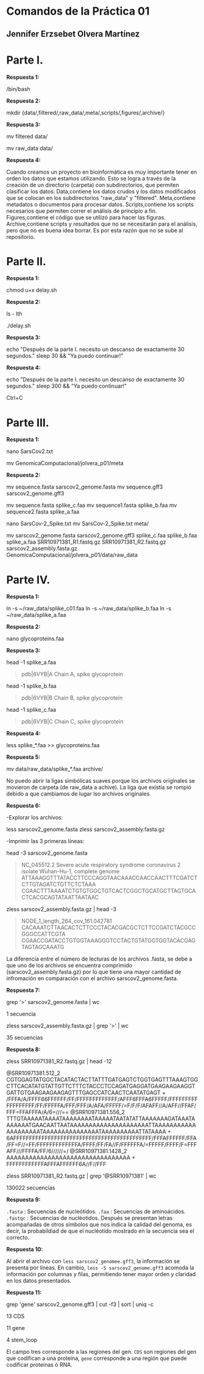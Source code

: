 # Comandos de la Práctica 01
## Jennifer Erzsebet Olvera Martínez

# Parte I.

**Respuesta 1:**

/bin/bash

**Respuesta 2:**

mkdir {data/,filtered/,raw_data/,meta/,scripts/,figures/,archive/}

**Respuesta 3:**

mv filtered data/

mv raw_data data/

**Respuesta 4:**

Cuando creamos un proyecto en bioinformática es muy importante tener en orden los datos que estamos utilizando. Esto se logra a través de la creación 
de un directorio (carpeta) con subdirectorios, que permiten clasificar los datos: 
Data,contiene los datos crudos y los datos modificados que se colocan en los subdirectorios "raw_data" y "filtered".
Meta,contiene metadatos o documentos para procesar datos.
Scripts,contiene los scripts necesarios que permiten correr el análisis de principio a fin. 
Figures,contiene el código que se utilizó para hacer las figuras.
Archive,contiene scripts y resultados que no se necesitarán para el análisis, pero que no es buena idea borrar. Es por esta razón que no se sube al 
repositorio.
   
# Parte II.

**Respuesta 1:**

chmod u+x delay.sh

**Respuesta 2:**

ls - lth 

./delay.sh

**Respuesta 3:**

echo "Después de la parte I. necesito un descanso de exactamente 30 segundos."
sleep 30 && "Ya puedo continuar!"

**Respuesta 4:**

echo "Después de la parte I. necesito un descanso de exactamente 30 segundos."
sleep 300 && "Ya puedo continuar!"

Ctrl+C

# Parte III. 

**Respuesta 1:**

nano SarsCov2.txt

mv GenomicaComputacional/jolvera_p01/meta

**Respuesta 2:**

mv sequence.fasta sarscov2_genome.fasta
mv sequence.gff3 sarscov2_genome.gff3

mv sequence.fasta splike_c.faa
mv sequence1.fasta splike_b.faa
mv sequence2.fasta splike_a.faa

nano SarsCov-2_Spike.txt
mv SarsCov-2_Spike.txt meta/

mv sarscov2_genome.fasta sarscov2_genome.gff3 splike_c.faa splike_b.faa splike_a.faa SRR10971381_R1.fastq.gz SRR10971381_R2.fastq.gz 
sarscov2_assembly.fasta.gz GenomicaComputacional/jolvera_p01/data/raw_data

# Parte IV.

**Respuesta 1:**

ln -s ~/raw_data/splike_c01.faa
ln -s ~/raw_data/splike_b.faa
ln -s ~/raw_data/splike_a.faa

**Respuesta 2:**

nano glycoproteins.faa

**Respuesta 3:**

head -1 splike_a.faa
>pdb|6VYB|A Chain A, spike glycoprotein

head -1 splike_b.faa
>pdb|6VYB|B Chain B, spike glycoprotein

head -1 splike_c.faa
>pdb|6VYB|C Chain C, spike glycoprotein

**Respuesta 4:**

less splike_*.faa >> glycoproteins.faa

**Respuesta 5:**

mv data/raw_data/splike_*.faa archive/

No puedo abrir la ligas simbólicas suaves porque los archivos originales se movieron de carpeta (de raw_data a achive). La liga que existía se rompió debido 
a que cambiamos de lugar lso archivos originales. 

**Respuesta 6:**

-Explorar los archivos:

less sarscov2_genome.fasta
zless sarscov2_assembly.fasta.gz

-Imprimir las 3 primeras líneas:

head -3 sarscov2_genome.fasta

>NC_045512.2 Severe acute respiratory syndrome coronavirus 2 isolate Wuhan-Hu-1, complete genome
ATTAAAGGTTTATACCTTCCCAGGTAACAAACCAACCAACTTTCGATCTCTTGTAGATCTGTTCTCTAAA
CGAACTTTAAAATCTGTGTGGCTGTCACTCGGCTGCATGCTTAGTGCACTCACGCAGTATAATTAATAAC

zless sarscov2_assembly.fasta.gz | head -3

>NODE_1_length_264_cov_161.042781
CACAAATCTTAACACTCTTCCCTACACGACGCTCTTCCGATCTACGCCGGGCCATTCGTA
CGAACCGATACCTGTGGTAAAGGGTCCTACTGTATGGTGGTACACGAGTAGTAGCAAATG

La diferencia entre el número de lecturas de los archivos .fasta, se debe a que uno de los archivos se encuentra comprimido (sarscov2_assembly.fasta.gz) por 
lo que tiene una mayor cantidad de infromación en comparación con el archivo sarscov2_genome.fasta. 

**Respuesta 7:**

grep '>' sarscov2_genome.fasta | wc

1 secuencia

zless sarscov2_assembly.fasta.gz | grep '>' | wc

35 secuencias
 
**Respuesta 8:**

zless SRR10971381_R2.fastq.gz | head -12

@SRR10971381.512_2
CGTGGAGTATGGCTACATACTACTTATTTGATGAGTCTGGTGAGTTTAAAGTGGCTTCACATATGTATTGTTCTTTCTACCCTCCAGATGAGGATGAAGAAGAAGGTGATTGTGAAGAAGAAGAGTTTGAGCCATCAACTCAATATGAGT
+
/FFFA/A/FFFF66FFFFFF/FF/FFFFFFFFFFFFF/AFFF6FFFA6FFFFF/FFFFFFFFFFFFFFFFFF/FF/FFFFFA/FFF/FFF/A/AFA/FFFFF/=F/F/F/AFAFF//A/AFF//FFAF/FFF=FFAFFFA/A/6=///==
@SRR10971381.556_2
TTTGTAAAAATAAAATAAAAAAAATAAAAATAATATATTAAAAAAAGATAAATAAAAAAATGAACAATTAATAAAAAAAAAAAAAAAAAAAAATTAAAAAAAAAAAAAAAAAAAATAAAAAAAAAAAAAAATAAAAAAAAAATTATAAAA
+
6AFFFFFFFFFFFFFFFFFFFFFFFFFFFFFFFFFFFFFFFFFFFF/FFFAFFFFFF/FFA/FF=F//=FF/FFFFFFFFFFFFFA/FFFF/FF/FA//F/FFFFFFA/=FFFFF/FFFF/F=FFFAFF///FFFFA/FF/6//////=/
@SRR10971381.1428_2
AAAAAAAAAAAAAAAAAAAAAAAAAAAAAAAAA
+
FFFFFFFFFFFFAFFFAFFFFFF6A//F//FFF


zless SRR10971381_R2.fastq.gz | grep '@SRR10971381' | wc

130022 secuencias

**Respuesta 9:**

`.fasta` : Secuencias de nucleótidos. 
`.faa` : Secuencias de aminoácidos.
`.fastqc` : Secuencias de nucléotidos. Después se presentan letras acompañadas de otros símbolos que nos indica la calidad del genoma, es decir, la 
probabildiad de que el nucléotido mostrado en la secuencia sea el correcto. 

**Respuesta 10:**

Al abrir el archivo con `less sarscov2_genomee.gff3`, la información se presenta por líneas. En cambio, `less -S sarscov2_genome.gff3` acomoda la 
información por columnas y filas, permitiendo tener mayor orden y claridad en los datos presentados. 

**Respuesta 11:**

grep 'gene' sarscov2_genome.gff3 | cut -f3 | sort | uniq -c

13 CDS

11 gene

4 stem_loop

El campo tres corresponde a las regiones del gen. `CDS` son regiones del gen que codifican a una proteína, `gene` corresponde a una región que puede 
codificar proteínas ó RNA. 
 

